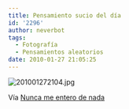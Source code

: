 ```yaml
---
title: Pensamiento sucio del día
id: '2296'
author: neverbot
tags:
  - Fotografía
  - Pensamientos aleatorios
date: 2010-01-27 21:05:25
---
```


![201001272104.jpg](./201001272104.jpg)

Vía [Nunca me entero de nada](http://quimicefa.tumblr.com/)
